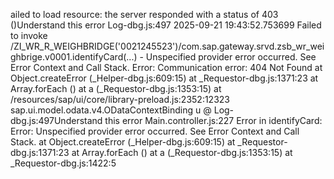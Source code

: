 ailed to load resource: the server responded with a status of 403 ()Understand this error
Log-dbg.js:497 2025-09-21 19:43:52.753699 Failed to invoke /ZI_WR_R_WEIGHBRIDGE('0021245523')/com.sap.gateway.srvd.zsb_wr_weighbrige.v0001.identifyCard(...) - Unspecified provider error occurred. See Error Context and Call Stack.
Error: Communication error: 404 Not Found
    at Object.createError (_Helper-dbg.js:609:15)
    at _Requestor-dbg.js:1371:23
    at Array.forEach (<anonymous>)
    at a (_Requestor-dbg.js:1353:15)
    at /resources/sap/ui/core/library-preload.js:2352:12323 sap.ui.model.odata.v4.ODataContextBinding
u @ Log-dbg.js:497Understand this error
Main.controller.js:227 Error in identifyCard:  Error: Unspecified provider error occurred. See Error Context and Call Stack.
    at Object.createError (_Helper-dbg.js:609:15)
    at _Requestor-dbg.js:1371:23
    at Array.forEach (<anonymous>)
    at a (_Requestor-dbg.js:1353:15)
    at _Requestor-dbg.js:1422:5
